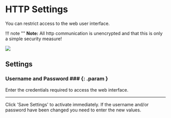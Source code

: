 # HTTP Settings

You can restrict access to the web user interface.

!!! note ""
    **Note:** All http communication is unencrypted and that this is only a simple security measure!

<div class="row justify-content-center">
            <a href="../http_settings.png" data-toggle="lightbox" data-gallery="example-gallery" class="col-sm-8" data-title="HTTP Settings" data-footer="">
                <img src="../http_settings.png" class="img-fluid img-thumbnail">
            </a>
</div>

## Settings

### Username and Password ### {: .param }
Enter the credentials required to access the web interface.

---

Click 'Save Settings' to activate immediately. If the username and/or password have been changed you need to enter the new values.

